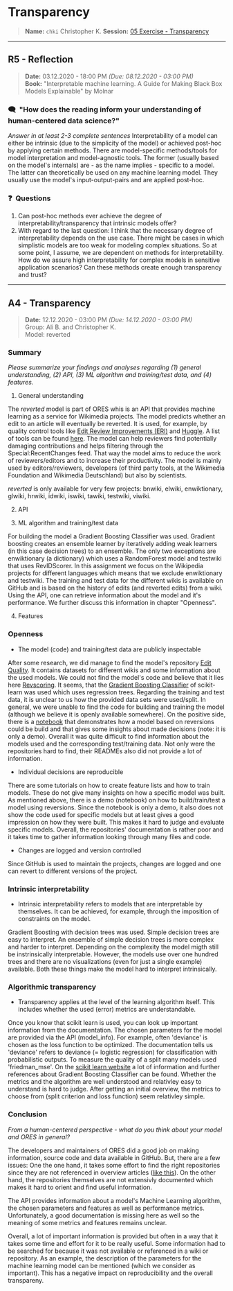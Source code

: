 # Transparency
> **Name:** `chki` Christopher K.
> **Session:** [05 Exercise - Transparency](https://github.com/FUB-HCC/hcds-winter-2020/wiki/05_exercise)   
----

## R5 - Reflection
> **Date:** 03.12.2020 - 18:00 PM *(Due: 08.12.2020 - 03:00 PM)*<br>
> **Book:** "Interpretable machine learning. A Guide for Making Black Box Models Explainable" by Molnar

### 🗨️&nbsp; "How does the reading inform your understanding of human-centered data science?"  
_Answer in at least 2-3 complete sentences_
Interpretability of a model can either be intrinsic (due to the simplicity of the model) or achieved post-hoc by applying certain methods.
There are model-specific methods/tools for model interpretation and model-agnostic tools. The former (usually based on the model's internals) are - as the name implies - specific to a model. The latter can theoretically be used on any machine learning model. They usually use the model's input-output-pairs and are applied post-hoc.

### ❓&nbsp; Questions
1. Can post-hoc methods ever achieve the degree of interpretability/transparency that intrinsic models offer?
1. With regard to the last question: I think that the necessary degree of interpretability depends on the use case. There might be cases in which simplistic models are too weak for modeling complex situations. So at some point, I assume, we are dependent on methods for interpretability. How do we assure high interpretability for complex models in sensitive application scenarios? Can these methods create enough transparency and trust?


***

## A4 - Transparency
> **Date:** 12.12.2020 - 03:00 PM *(Due: 14.12.2020 - 03:00 PM)*<br>
> Group: Ali B. and Christopher K.<br>
> Model: reverted<br>

### Summary 

_Please summarize your findings and analyses regarding (1) general understanding, (2) API, (3) ML algorithm and training/test data, and (4) features._

1. General understanding

The _reverted_ model is part of ORES whis is an API that provides machine learning as a service for Wikimedia projects. The model predicts whether an edit to an article will eventually be reverted. It is used, for example, by quality control tools like [Edit Review Improvements (ERI)](https://www.mediawiki.org/wiki/Edit_Review_Improvements/New_filters_for_edit_review) and [Huggle](https://en.wikipedia.org/wiki/Wikipedia:Huggle). A list of tools can be found [here](https://www.mediawiki.org/wiki/ORES/Applications). The model can help reviewers find potentially damaging contributions and helps filtering through the Special:RecentChanges feed. That way the model aims to reduce the work of reviewers/editors and to increase their productivity.
The model is mainly used by editors/reviewers, developers (of third party tools, at the Wikimedia Foundation and Wikimedia Deutschland) but also by scientists.

_reverted_ is only available for very few projects: bnwiki, elwiki, enwiktionary, glwiki, hrwiki, idwiki, iswiki, tawiki, testwiki, viwiki.  

2. API


3. ML algorithm and training/test data

For building the model a Gradient Boosting Classifier was used. Gradient boosting creates an ensemble learner by iteratively adding weak learners (in this case decision trees) to an ensemble. The only two exceptions are enwiktionary (a dictionary) which uses a RandomForest model and testwiki that uses RevIDScorer. In this assignment we focus on the Wikipedia projects for different languages which means that we exclude enwiktionary and testwiki. The training and test data for the different wikis is available on GitHub and is based on the history of edits (and reverted edits) from a wiki.
Using the API, one can retrieve information about the model and it's performance. We further discuss this information in chapter "Openness".

4. Features


### Openness
 * The model (code) and training/test data are publicly inspectable
 
  After some research, we did manage to find the model's repository [Edit Quality](https://github.com/wikimedia/editquality).
  It contains datasets for different wikis and some information about the used models.
  We could not find the model's code and believe that it lies here [Revscoring](https://github.com/wikimedia/revscoring).
  It seems, that the [Gradient Boosting Classifier](https://scikit-learn.org/stable/modules/generated/sklearn.ensemble.GradientBoostingClassifier.html) of scikit-learn was used which uses regression trees. Regarding the training and test data, it is unclear to us how the provided data sets were used/split. In general, we were unable to find the code for building and training the model (although we believe it is openly available somewhere). On the positive side, there is a [notebook](https://github.com/wikimedia/editquality/blob/master/ipython/reverted_detection_demo.ipynb) that demonstrates how a model based on reversions could be build and that gives some insights about made decisions (note: it is only a demo).
  Overall it was quite difficult to find information about the models used and the corresponding test/training data. Not only were the repositories hard to find, their READMEs also did not provide a lot of information.
 
 * Individual decisions are reproducible 
 
 There are some tutorials on how to create feature lists and how to train models. These do not give many insights on how a specific model was built. As mentioned above, there is a demo (notebook) on how to build/train/test a model using reversions. Since the notebook is only a demo, it also does not show the code used for specific models but at least gives a good impression on how they were built. This makes it hard to judge and evaluate specific models. Overall, the repositories' documentation is rather poor and it takes time to gather information looking through many files and code.
 
 * Changes are logged and version controlled
 
 Since GitHub is used to maintain the projects, changes are logged and one can revert to different versions of the project.
 

### Intrinsic interpretability
* Intrinsic interpretability refers to models that are interpretable by themselves. It can be achieved, for example, through the imposition of constraints on the model. 

Gradient Boosting with decision trees was used. Simple decision trees are easy to interpret. An ensemble of simple decision trees is more complex and harder to interpret. Depending on the complexity the model migth still be instrinsically interpretable. However, the models use over one hundred trees and there are no visualizations (even for just a single example) available. Both these things make the model hard to interpret intrinsically.


### Algorithmic transparency
* Transparency applies at the level of the learning algorithm itself. This includes whether the used (error) metrics are understandable.

Once you know that scikit learn is used, you can look up important information from the documentation. The chosen parameters for the model are provided via the API (model_info).
For example, often 'deviance' is chosen as the loss function to be optimized. The documentation tells us 'deviance' refers to deviance (= logistic regression) for classification with probabilistic outputs. To measure the quality of a split many models used 'friedman_mse'. On the [scikit learn website](https://scikit-learn.org/stable/modules/ensemble.html#gradient-boosting) a lot of information and further references about Gradient Boosting Classifier can be found. 
Whether the metrics and the algorithm are well understood and relativley easy to understand is hard to judge. After getting an initial overview, the metrics to choose from (split criterion and loss function) seem relativley simple.

### Conclusion
_From a human-centered perspective - what do you think about your model and ORES in general?_

The developers and maintainers of ORES did a good job on making information, source code and data available in GitHub. But, there are a few issues: One the one hand, it takes some effort to find the right repositories since they are not referenced in overview articles ([like this](https://www.mediawiki.org/wiki/ORES)). On the other hand, the repositories themselves are not extensivly documented which makes it hard to orient and find useful information.

The API provides information about a model's Machine Learning algorithm, the chosen parameters and features as well as performance metrics. Unfortunately, a good documentation is missing here as well so the meaning of some metrics and features remains unclear. 

Overall, a lot of important information is provided but often in a way that it takes some time and effort for it to be really useful. Some information had to be searched for because it was not available or referenced in a wiki or repository. As an example, the description of the parameters for the machine learning model can be mentioned (which we consider as important). This has a negative impact on reproducibility and the overall transpareny. 

